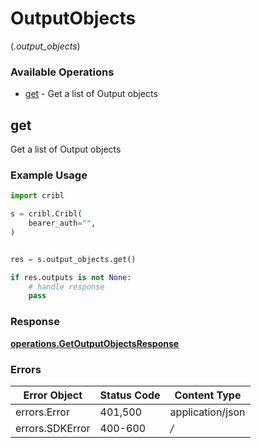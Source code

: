 # OutputObjects
(*.output_objects*)

### Available Operations

* [get](#get) - Get a list of Output objects

## get

Get a list of Output objects

### Example Usage

```python
import cribl

s = cribl.Cribl(
    bearer_auth="",
)


res = s.output_objects.get()

if res.outputs is not None:
    # handle response
    pass
```


### Response

**[operations.GetOutputObjectsResponse](../../models/operations/getoutputobjectsresponse.md)**
### Errors

| Error Object     | Status Code      | Content Type     |
| ---------------- | ---------------- | ---------------- |
| errors.Error     | 401,500          | application/json |
| errors.SDKError  | 400-600          | */*              |
